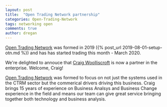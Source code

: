 ```yaml
---
layout: post
title:  "Open Trading Network partnership"
categories: Open-Trading-Network
tags: networking open
comments: true
author: dregan
---
```


[Open Trading Network] was formed in 2019 ({% post_url 2019-08-01-setup-otn.md %}) and has has started trading this month - March 2020.

We're delighted to annouce that [Craig Woolliscroft] is now a partner in the enterprise. Welcome, Craig! 

<!-- more -->

[Open Trading Network] was formed to focus on not just the systems used in the CTRM sector but the commerical drivers driving this business. Craig brings 15 years of experience on Business Analsys and Business Change experience in the field and means our team can give great service bringing together both technology and business analysis.

[Open Trading Network]: ({{site.url}})
[Craig Woolliscroft]: (https://www.linkedin.com/in/craig-woolliscroft-8122109/?originalSubdomain=uk)
